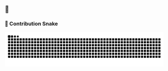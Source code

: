## 👋

### 🐍 Contribution Snake

<picture>
  <source media="(prefers-color-scheme: dark)" srcset="https://raw.githubusercontent.com/ayangweb/ayangweb/master/assets/github-contribution-grid-snake-dark.svg">
  <source media="(prefers-color-scheme: light)" srcset="https://raw.githubusercontent.com/ayangweb/ayangweb/master/assets/github-contribution-grid-snake.svg">
  <img alt="github contribution grid snake animation" src="https://raw.githubusercontent.com/ayangweb/ayangweb/master/assets/github-contribution-grid-snake.svg">
</picture>
